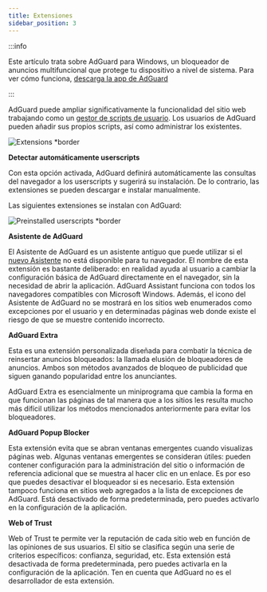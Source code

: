 ```yaml
---
title: Extensiones
sidebar_position: 3
---
```


:::info

Este artículo trata sobre AdGuard para Windows, un bloqueador de anuncios multifuncional que protege tu dispositivo a nivel de sistema. Para ver cómo funciona, [descarga la app de AdGuard](https://agrd.io/download-kb-adblock)

:::

AdGuard puede ampliar significativamente la funcionalidad del sitio web trabajando como un [gestor de scripts de usuario](/general/extensions.md). Los usuarios de AdGuard pueden añadir sus propios scripts, así como administrar los existentes.

![Extensions \*border](https://cdn.adtidy.org/content/kb/ad_blocker/windows/extensions/extensions.png)

**Detectar automáticamente userscripts**

Con esta opción activada, AdGuard definirá automáticamente las consultas del navegador a los userscripts y sugerirá su instalación. De lo contrario, las extensiones se pueden descargar e instalar manualmente.

Las siguientes extensiones se instalan con AdGuard:

![Preinstalled userscripts \*border](https://cdn.adtidy.org/content/kb/ad_blocker/windows/extensions/extensions_enabled.png)

**Asistente de AdGuard**

El Asistente de AdGuard es un asistente antiguo que puede utilizar si el [nuevo Asistente](/adguard-for-windows/browser-assistant.md) no está disponible para tu navegador. El nombre de esta extensión es bastante deliberado: en realidad ayuda al usuario a cambiar la configuración básica de AdGuard directamente en el navegador, sin la necesidad de abrir la aplicación. AdGuard Assistant funciona con todos los navegadores compatibles con Microsoft Windows. Además, el icono del Asistente de AdGuard no se mostrará en los sitios web enumerados como excepciones por el usuario y en determinadas páginas web donde existe el riesgo de que se muestre contenido incorrecto.

**AdGuard Extra**

Esta es una extensión personalizada diseñada para combatir la técnica de reinsertar anuncios bloqueados: la llamada elusión de bloqueadores de anuncios. Ambos son métodos avanzados de bloqueo de publicidad que siguen ganando popularidad entre los anunciantes.

AdGuard Extra es esencialmente un miniprograma que cambia la forma en que funcionan las páginas de tal manera que a los sitios les resulta mucho más difícil utilizar los métodos mencionados anteriormente para evitar los bloqueadores.

**AdGuard Popup Blocker**

Esta extensión evita que se abran ventanas emergentes cuando visualizas páginas web. Algunas ventanas emergentes se consideran útiles: pueden contener configuración para la administración del sitio o información de referencia adicional que se muestra al hacer clic en un enlace. Es por eso que puedes desactivar el bloqueador si es necesario. Esta extensión tampoco funciona en sitios web agregados a la lista de excepciones de AdGuard. Está desactivado de forma predeterminada, pero puedes activarlo en la configuración de la aplicación.

**Web of Trust**

Web of Trust te permite ver la reputación de cada sitio web en función de las opiniones de sus usuarios. El sitio se clasifica según una serie de criterios específicos: confianza, seguridad, etc. Esta extensión está desactivada de forma predeterminada, pero puedes activarla en la configuración de la aplicación. Ten en cuenta que AdGuard no es el desarrollador de esta extensión.
